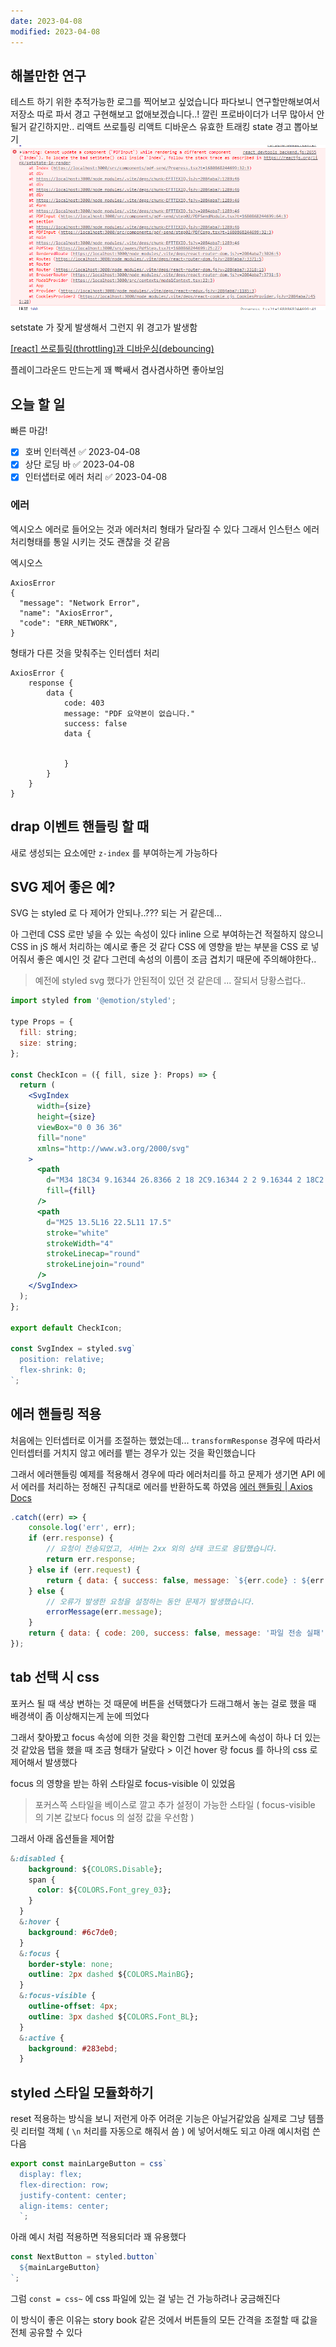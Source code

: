 ```yaml
---
date: 2023-04-08
modified: 2023-04-08
---
```


## 해볼만한 연구

테스트 하기 위한 추적가능한 로그를 찍어보고 싶었습니다
파다보니 연구할만해보여서 저장소 따로 파서 경고 구현해보고 없애보겠습니다..! 깔린 프로바이더가 너무 많아서 안될거 같긴하지만..
리액트 쓰로틀링
리액트 디바운스
유효한 트래킹
state 경고 뽑아보기
![](file/T2023-04-08.png)

setstate 가 잦게 발생해서 그런지 위 경고가 발생함

[[react] 쓰로틀링(throttling)과 디바운싱(debouncing)](https://velog.io/@y_jem/%EC%93%B0%EB%A1%9C%ED%8B%80%EB%A7%81throttling%EA%B3%BC-%EB%94%94%EB%B0%94%EC%9A%B4%EC%8B%B1debouncing)

플레이그라운드 만드는게 꽤 빡쌔서 겸사겸사하면 좋아보임

## 오늘 할 일

빠른 마감!

- [x] 호버 인터렉션 ✅ 2023-04-08
- [x] 상단 로딩 바 ✅ 2023-04-08
- [x] 인터샙터로 에러 처리 ✅ 2023-04-08

### 에러

엑시오스 에러로 들어오는 것과 에러처리 형태가 달라질 수 있다
그래서 인스턴스 에러 처리형태를 통일 시키는 것도 괜찮을 것 같음

엑시오스

```
AxiosError
{
  "message": "Network Error",
  "name": "AxiosError",
  "code": "ERR_NETWORK",
}
```

형태가 다른 것을 맞춰주는 인터셉터 처리

```
AxiosError {
	response {
		data {
			code: 403
			message: "PDF 요약본이 없습니다."
			success: false
			data {
				
			
			}
		}
	}
}
```

## drap 이벤트 핸들링 할 때

새로 생성되는 요소에만 `z-index` 를 부여하는게 가능하다

## SVG 제어 좋은 예?

SVG 는 styled 로 다 제어가 안되나..??? 되는 거 같은데...

아 그런데 CSS 로만 넣을 수 있는 속성이 있다 inline 으로 부여하는건 적절하지 않으니 CSS in jS 해서 처리하는 예시로 좋은 것 같다
CSS 에 영향을 받는 부분을 CSS 로 넣어줘서 좋은 예시인 것 같다
그런데 속성의 이름이 조금 겹치기 때문에 주의해야한다..
>예전에 styled svg 했다가 안된적이 있던 것 같은데 ... 잘되서 당황스럽다..

```jsx
import styled from '@emotion/styled';

type Props = {
  fill: string;
  size: string;
};

const CheckIcon = ({ fill, size }: Props) => {
  return (
    <SvgIndex
      width={size}
      height={size}
      viewBox="0 0 36 36"
      fill="none"
      xmlns="http://www.w3.org/2000/svg"
    >
      <path
        d="M34 18C34 9.16344 26.8366 2 18 2C9.16344 2 2 9.16344 2 18C2 26.8366 9.16344 34 18 34C26.8366 34 34 26.8366 34 18Z"
        fill={fill}
      />
      <path
        d="M25 13.5L16 22.5L11 17.5"
        stroke="white"
        strokeWidth="4"
        strokeLinecap="round"
        strokeLinejoin="round"
      />
    </SvgIndex>
  );
};

export default CheckIcon;

const SvgIndex = styled.svg`
  position: relative;
  flex-shrink: 0;
`;
```

## 에러 핸들링 적용

처음에는 인터셉터로 이거를 조절하는 했었는데...
`transformResponse`
경우에 따라서 인터셉터를 거치지 않고 에러를 뱉는 경우가 있는 것을 확인했습니다

그래서 에러핸들링 예제를 적용해서 경우에 따라 에러처리를 하고 문제가 생기면
API 에서 에러를 처리하는 정해진 규칙대로 에러를 반환하도록 하였음
[에러 핸들링 | Axios Docs](https://axios-http.com/kr/docs/handling_errors)

```js
.catch((err) => {
	console.log('err', err);
	if (err.response) {
		// 요청이 전송되었고, 서버는 2xx 외의 상태 코드로 응답했습니다.
		return err.response;
	} else if (err.request) {
		return { data: { success: false, message: `${err.code} : ${err.message}` } };
	} else {
		// 오류가 발생한 요청을 설정하는 동안 문제가 발생했습니다.
		errorMessage(err.message);
	}
	return { data: { code: 200, success: false, message: '파일 전송 실패' } };
});
```

## tab 선택 시 css

포커스 될 때 색상 변하는 것 때문에 버튼을 선택했다가 드래그해서 놓는 걸로 했을 때
배경색이 좀 이상해지는게 눈에 띄었다

그래서 찾아봤고 focus 속성에 의한 것을 확인함
그런데 포커스에 속성이 하나 더 있는 것 같았음 탭을 했을 때 조금 형태가 달랐다 > 이건 hover 랑 focus 를 하나의 css 로 제어해서 발생했다

focus 의 영향을 받는 하위 스타일로 focus-visible 이 있었음
> 포커스쪽 스타일을 베이스로 깔고 추가 설정이 가능한 스타일 ( focus-visible 의 기본 값보다 focus 의 설정 값을 우선함 )

그래서 아래 옵션들을 제어함

```css
&:disabled {
    background: ${COLORS.Disable};
    span {
      color: ${COLORS.Font_grey_03};
    }
  }
  &:hover {
    background: #6c7de0;
  }
  &:focus {
    border-style: none;
    outline: 2px dashed ${COLORS.MainBG};
  }
  &:focus-visible {
    outline-offset: 4px;
    outline: 3px dashed ${COLORS.Font_BL};
  }
  &:active {
    background: #283ebd;
  }
```

## styled 스타일 모듈화하기

reset 적용하는 방식을 보니 저런게 아주 어려운 기능은 아닐거같았음
실제로 그냥 템플릿 리터럴 객체 ( `\n` 처리를 자동으로 해줘서 씀 )
에 넣어서해도 되고 아래 예시처럼 쓴다음

```ts
export const mainLargeButton = css`
  display: flex;
  flex-direction: row;
  justify-content: center;
  align-items: center;
  `;
```

아래 예시 처럼 적용하면 적용되더라 꽤 유용했다

```ts
const NextButton = styled.button`
  ${mainLargeButton}
`;

```

그럼 `const = css~` 에 css 파일에 있는 걸 넣는 건 가능하려나 궁금해진다

이 방식이 좋은 이유는 story book 같은 것에서 버튼들의 모든 간격을 조절할 때 값을 전체 공유할 수 있다
